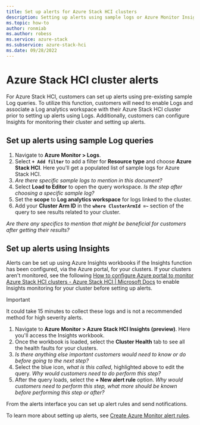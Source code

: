 ```yaml
---
title: Set up alerts for Azure Stack HCI clusters
description: Setting up alerts using sample logs or Azure Monitor Insights workbooks.
ms.topic: how-to
author: ronmiab
ms.author: robess
ms.service: azure-stack
ms.subservice: azure-stack-hci
ms.date: 09/28/2022
---
```


# Azure Stack HCI cluster alerts

For Azure Stack HCI, customers can set up alerts using pre-existing sample Log queries. To utilize this function, customers will need to enable Logs and associate a Log analytics workspace with their Azure Stack HCI cluster prior to setting up alerts using Logs. Additionally, customers can configure Insights for monitoring their cluster and setting up alerts.

## Set up alerts using sample Log queries

1. Navigate to **Azure Monitor > Logs**.
2. Select **`+ Add filter`** to add a filter for **Resource type** and choose **Azure Stack HCI**. Here you'll get a populated list of sample logs for Azure Stack HCI.
3. *Are there specific sample logs to mention in this document?*
4. Select **Load to Editor** to open the query workspace. *Is the step after choosing a specific sample log?*
5. Set the **scope** to **Log analytics workspace** for logs linked to the cluster.
6. Add your **Cluster Arm ID** in the **`where ClusterArmId =~`** section of the query to see results related to your cluster.

*Are there any specifics to mention that might be beneficial for customers after getting their results?*

## Set up alerts using Insights

Alerts can be set up using Azure Insights workbooks if the Insights function has been configured, via the Azure portal, for your clusters. If your clusters aren't monitored, see the following [How to configure Azure portal to monitor Azure Stack HCI clusters - Azure Stack HCI | Microsoft Docs](https://learn.microsoft.com/en-us/azure-stack/hci/manage/monitor-hci-single) to enable Insights monitoring for your cluster before setting up alerts.

> [!IMPORTANT]
> It could take 15 minutes to collect these logs and is not a recommended method for high severity alerts.

1. Navigate to **Azure Monitor > Azure Stack HCI Insights (preview)**. Here you'll access the Insights workbook.
2. Once the workbook is loaded, select the **Cluster Health** tab to see all the health faults for your clusters.
3. *Is there anything else important customers would need to know or do before going to the next step?*
4. Select the blue icon, *what is this called*, highlighted above to edit the query. *Why would customers need to do perform this step?*
5. After the query loads, select the **+ New alert rule** option. *Why would customers need to perform this step, what more should be known before performing this step or after?*

From the alerts interface you can set up alert rules and send notifications.

To learn more about setting up alerts, see [Create Azure Monitor alert rules](https://learn.microsoft.com/en-us/azure/azure-monitor/alerts/alerts-create-new-alert-rule).
